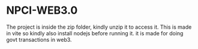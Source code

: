 # NPCI-WEB3.0
The project is inside the zip folder, kindly unzip it to access it. This is made in vite so kindly also install nodejs before running it. it is made for doing govt transactions in web3.
